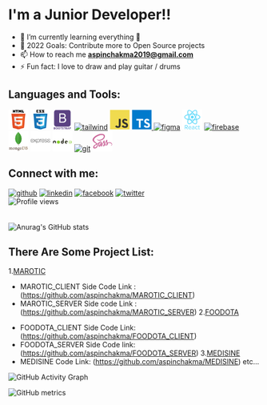 # I'm a Junior Developer!!
- 🌱 I’m currently learning everything 🤣
- 🥅 2022 Goals: Contribute more to Open Source projects
- 📫 How to reach me **aspinchakma2019@gmail.com**
- ⚡ Fun fact: I love to draw and play guitar / drums



## Languages and Tools:
[<img src="https://raw.githubusercontent.com/devicons/devicon/master/icons/html5/html5-original-wordmark.svg" alt="html5" width="40" height="40"/>](https://www.w3.org/html/)
[<img src="https://raw.githubusercontent.com/devicons/devicon/master/icons/css3/css3-original-wordmark.svg" alt="css3" width="40" height="40"/>](https://www.w3schools.com/css/)
[<img src="https://raw.githubusercontent.com/devicons/devicon/master/icons/bootstrap/bootstrap-plain-wordmark.svg" alt="bootstrap" width="40" height="40"/>](https://getbootstrap.com)
[<img src="https://www.vectorlogo.zone/logos/tailwindcss/tailwindcss-icon.svg" alt="tailwind" width="40" height="40"/>](https://tailwindcss.com/)
[<img src="https://raw.githubusercontent.com/devicons/devicon/master/icons/javascript/javascript-original.svg" alt="javascript" width="40" height="40"/>](https://developer.mozilla.org/en-US/docs/Web/JavaScript)
[<img src="https://raw.githubusercontent.com/devicons/devicon/master/icons/typescript/typescript-original.svg" alt="typescript" width="40" height="40"/> ](https://www.typescriptlang.org/)
[<img src="https://www.vectorlogo.zone/logos/figma/figma-icon.svg" alt="figma" width="40" height="40"/>](https://www.figma.com/)
[<img src="https://raw.githubusercontent.com/devicons/devicon/master/icons/react/react-original-wordmark.svg" alt="react" width="40" height="40"/>](https://reactjs.org/)
[<img src="https://www.vectorlogo.zone/logos/firebase/firebase-icon.svg" alt="firebase" width="40" height="40"/>](https://firebase.google.com/)
[<img src="https://raw.githubusercontent.com/devicons/devicon/master/icons/mongodb/mongodb-original-wordmark.svg" alt="mongodb" width="40" height="40"/>](https://www.mongodb.com/)
[ <img src="https://raw.githubusercontent.com/devicons/devicon/master/icons/express/express-original-wordmark.svg" alt="express" width="40" height="40"/>](https://expressjs.com)
[<img src="https://raw.githubusercontent.com/devicons/devicon/master/icons/nodejs/nodejs-original-wordmark.svg" alt="nodejs" width="40" height="40"/>](https://nodejs.org)
[<img src="https://www.vectorlogo.zone/logos/git-scm/git-scm-icon.svg" alt="git" width="40" height="40"/>](https://git-scm.com/)
[<img src="https://raw.githubusercontent.com/devicons/devicon/master/icons/sass/sass-original.svg" alt="sass" width="40" height="40"/>](https://sass-lang.com)

## Connect with me:

[<img src='https://cdn.jsdelivr.net/npm/simple-icons@3.0.1/icons/github.svg' alt='github' height='26px'>](https://github.com/aspinchakma)  [<img src='https://cdn.jsdelivr.net/npm/simple-icons@3.0.1/icons/linkedin.svg' alt='linkedin' height='26px'>](https://www.linkedin.com/in/aspinchakma/)  [<img src='https://cdn.jsdelivr.net/npm/simple-icons@3.0.1/icons/facebook.svg' alt='facebook' height='26px'>](https://www.facebook.com/aspinchakma)  [<img src='https://cdn.jsdelivr.net/npm/simple-icons@3.0.1/icons/twitter.svg' alt='twitter' height='26px'>](https://twitter.com/aspinchakma) 
<br/>
![Profile views](https://gpvc.arturio.dev/aspinchakma)  
<br/> 
<br/>
![Anurag's GitHub stats](https://github-readme-stats.vercel.app/api?username=aspinchakma&show_icons=true&theme=algolia)

## There Are Some Project List:
1.[MAROTIC](https://marotic-7e06a.web.app/)
* MAROTIC_CLIENT Side Code Link : (https://github.com/aspinchakma/MAROTIC_CLIENT)
* MAROTIC_SERVER Side code Link : (https://github.com/aspinchakma/MAROTIC_SERVER)
2.[FOODOTA](https://foodota-c3eb8.web.app/)
- FOODOTA_CLIENT Side Code Link: (https://github.com/aspinchakma/FOODOTA_CLIENT)
- FOODOTA_SERVER Side Code link: (https://github.com/aspinchakma/FOODOTA_SERVER)
3.[MEDISINE](https://pharmacy-60bec.web.app/)
- MEDISINE Code Link: (https://github.com/aspinchakma/MEDISINE) 
etc...




![GitHub Activity Graph](https://activity-graph.herokuapp.com/graph?username=aspinchakma)  

![GitHub metrics](https://metrics.lecoq.io/aspinchakma)  

